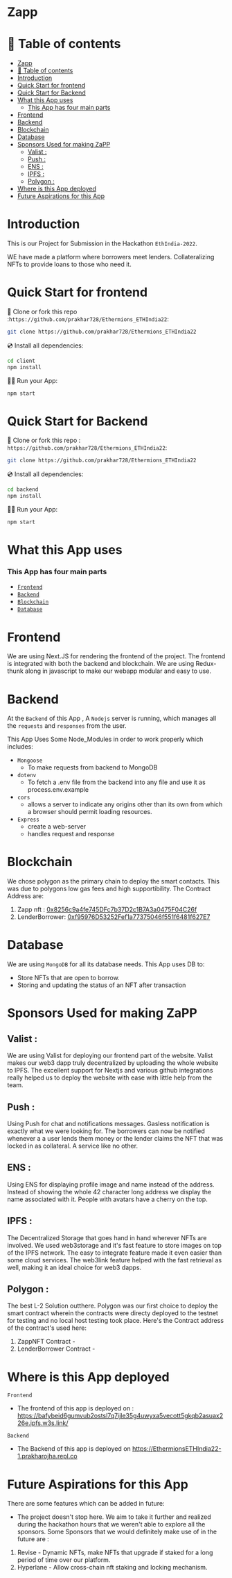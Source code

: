 # Zapp 

# 🧭 Table of contents

- [Zapp](#zapp)
- [🧭 Table of contents](#-table-of-contents)
- [Introduction](#introduction)
- [Quick Start for frontend](#quick-start-for-frontend)
- [Quick Start for Backend](#quick-start-for-backend)
- [What this App uses](#what-this-app-uses)
    - [This App has four main parts](#this-app-has-four-main-parts)
- [Frontend](#frontend)
- [Backend](#backend)
- [Blockchain](#blockchain)
- [Database](#database)
- [Sponsors Used for making ZaPP](#sponsors-used-for-making-zapp)
  - [Valist :](#valist-)
  - [Push :](#push-)
  - [ENS :](#ens-)
  - [IPFS :](#ipfs-)
  - [Polygon :](#polygon-)
- [Where is this App deployed](#where-is-this-app-deployed)
- [Future Aspirations for this App](#future-aspirations-for-this-app)



# Introduction

This is our Project for Submission in the Hackathon `EthIndia-2022`.

WE have made a platform where borrowers meet lenders. Collateralizing NFTs to provide loans to those who need it.

# Quick Start for frontend

📄 Clone or fork this repo :`https://github.com/prakhar728/Ethermions_ETHIndia22`:

```sh
git clone https://github.com/prakhar728/Ethermions_ETHIndia22
```

💿 Install all dependencies:

```sh
cd client
npm install
```

🚴‍♂️ Run your App:

```sh
npm start
```

# Quick Start for Backend

📄 Clone or fork this repo :
`https://github.com/prakhar728/Ethermions_ETHIndia22`:

```sh
git clone https://github.com/prakhar728/Ethermions_ETHIndia22
```

💿 Install all dependencies:

```sh
cd backend
npm install
```

🚴‍♂️ Run your App:

```sh
npm start
```

# What this App uses

### This App has four main parts 
- [`Frontend`](#Frontend)
- [`Backend`](#Backend)
- [`Blockchain`](#Blockchain)
- [`Database`](#Database)


# Frontend

We are using Next.JS for rendering the frontend of the project. The frontend is integrated with both the backend and blockchain.
We are using Redux-thunk along in javascript to make our webapp modular and easy to use. 

# Backend

At the `Backend` of this App , A `Nodejs` server is running, which manages all the `requests` and `responses` from the user. 

This App Uses Some Node_Modules in order to work properly which includes:
- `Mongoose`
  - To make requests from backend to MongoDB
- `dotenv`
    - To fetch a .env file from the backend into any file and use it as process.env.example
- `cors`
    - allows a server to indicate any origins other than its own from which a browser should permit loading resources.
- `Express`
  - create a web-server
  - handles request and response


# Blockchain

We chose polygon as the primary chain to deploy the smart contacts. This was due to polygons low gas fees and high supportibility. 
The Contract Address are:
1. Zapp nft : [0x8256c9a4fe745DFc7b37D2c1B7A3a0475F04C26f](https://mumbai.polygonscan.com/address/0x8256c9a4fe745DFc7b37D2c1B7A3a0475F04C26f#code)
2. LenderBorrower: [0xf95976D53252Fef1a77375046f551f6481f627E7](https://mumbai.polygonscan.com/address/0xf95976D53252Fef1a77375046f551f6481f627E7#code)
# Database

We are using `MongoDB` for all its database needs. This App uses DB to:
 
 - Store NFTs that are open to borrow.
 - Storing and updating the status of an NFT after transaction

# Sponsors Used for making ZaPP
## Valist : 
We are using Valist for deploying our frontend part of the website. Valist makes our web3 dapp truly decentralized by uploading the whole website to IPFS. The excellent support for Nextjs and various github integrations really helped us to deploy the website with ease with little help from the team.
## Push :
 Using Push for chat and notifications messages. Gasless notification is exactly what we were looking for. The borrowers can now be notified whenever a a user lends them money or the lender claims the NFT that was locked in as collateral. A service like no other.
## ENS :
Using ENS for displaying profile image and name instead of the address. Instead of showing the whole 42 character long address we display the name associated with it. People with avatars have a cherry on the top. 
## IPFS : 
The Decentralized Storage that goes hand in hand wherever NFTs are involved. We used web3storage and it's fast feature to store images on top of the IPFS network. The easy to integrate feature made it even easier than some cloud services. The web3link feature helped with the fast retrieval as well, making it an ideal choice for web3 dapps.
## Polygon : 
The best L-2 Solution outthere. Polygon was our first choice to deploy the smart contract wherein the contracts were directy deployed to the testnet for testing and no local host testing took place. Here's the Contract address of the contract's used here:
1. ZappNFT Contract - 
2. LenderBorrower Contract -

# Where is this App deployed

`Frontend` 
- The frontend of this app is deployed on :
https://bafybeid6gumvub2ostsl7q7ijle35g4uwyxa5vecott5gkqb2asuax226e.ipfs.w3s.link/

`Backend`
- The Backend of this app is deployed on https://EthermionsETHIndia22-1.prakharojha.repl.co


# Future Aspirations for this App

There are some features which can be added in future:
 - The project doesn't stop here. We aim to take it further and realized during the hackathon hours that we weren't able to explore all the sponsors. 
 Some Sponsors that we would definitely make use of in the future are :
 1. Revise - Dynamic NFTs, make NFTs that upgrade if staked for a long period of time over our platform.
 2. Hyperlane - Allow cross-chain nft staking and locking mechanism.
 
